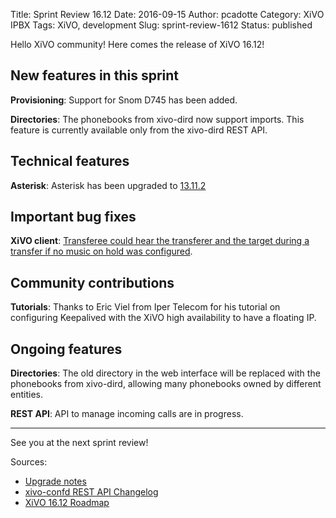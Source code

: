 Title: Sprint Review 16.12
Date: 2016-09-15
Author: pcadotte
Category: XiVO IPBX
Tags: XiVO, development
Slug: sprint-review-1612
Status: published

Hello XiVO community! Here comes the release of XiVO 16.12!

New features in this sprint
---------------------------

**Provisioning**: Support for Snom D745 has been added.

**Directories**: The phonebooks from xivo-dird now support imports. This feature is currently available only from the xivo-dird REST API.


Technical features
------------------

**Asterisk**: Asterisk has been upgraded to [13.11.2](http://downloads.asterisk.org/pub/telephony/asterisk/releases/ChangeLog-13.11.2)


Important bug fixes
-------------------

**XiVO client**: [Transferee could hear the transferer and the target during a transfer if no music on hold was configured](http://projects.xivo.io/issues/6392).


Community contributions
-----------------------

**Tutorials**: Thanks to Eric Viel from Iper Telecom for his tutorial on configuring Keepalived with the XiVO high availability to have a floating IP.


Ongoing features
----------------

**Directories**: The old directory in the web interface will be replaced with the phonebooks from xivo-dird, allowing many phonebooks owned by different entities.

**REST API**: API to manage incoming calls are in progress.


---

See you at the next sprint review!

Sources:

* [Upgrade notes](http://documentation.xivo.io/en/latest/upgrade/upgrade.html#upgrade-notes)
* [xivo-confd REST API Changelog](http://documentation.xivo.io/en/latest/api_sdk/rest_api/confd/changelog.html)
* [XiVO 16.12 Roadmap](http://projects.xivo.io/versions/248)

